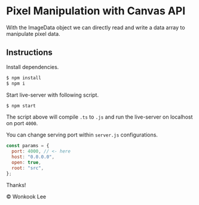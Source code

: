 # Pixel Manipulation with Canvas API

With the ImageData object we can directly read and write a data array to manipulate pixel data.

## Instructions

Install dependencies.

```bash
$ npm install
$ npm i
```

Start live-server with following script.

```bash
$ npm start
```

The script above will compile `.ts` to `.js` and run the live-server on localhost on port `4000`.

You can change serving port within `server.js` configurations.

```js
const params = {
  port: 4000, // <- here
  host: "0.0.0.0",
  open: true,
  root: "src",
};
```

Thanks!

© Wonkook Lee
